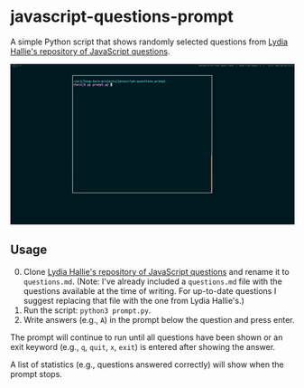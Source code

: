 # javascript-questions-prompt

A simple Python script that shows randomly selected questions from [Lydia Hallie's repository of JavaScript questions](https://github.com/lydiahallie/javascript-questions).

![JavaScript questions prompt screencast](screencast.gif)

## Usage

0. Clone [Lydia Hallie's repository of JavaScript questions](https://github.com/lydiahallie/javascript-questions) and rename it to `questions.md`. (Note: I've already included a `questions.md` file with the questions available at the time of writing. For up-to-date questions I suggest replacing that file with the one from Lydia Hallie's.)
1. Run the script: `python3 prompt.py`.
2. Write answers (e.g., `A`) in the prompt below the question and press enter.

The prompt will continue to run until all questions have been shown or an exit keyword (e.g., `q`, `quit`, `x`, `exit`) is entered after showing the answer.

A list of statistics (e.g., questions answered correctly) will show when the prompt stops.
